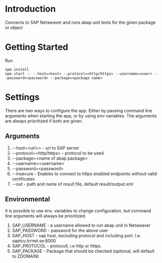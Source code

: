 # Introduction 
Connects to SAP Netweaver and runs abap unit tests for the given package or object

# Getting Started
Run
```
npm install
npm start -- --host=<host> --protocol=<http/https> --username=<user> --password=<password> --package=<package name>
```

# Settings
There are two ways to configure the app. Either by passing command line arguments when starting the app, or by using env-variables. The arguments are always prioritized if both are given.

## Arguments
1. --host=\<url>> - url to SAP server
2. --protocol=\<http/https> - protocol to be used
3. --package=\<name of abap package>
4. --username=\<username>
5. --password=\<password>
6. --insecure  - Enables to connect to https enabled endpoints without valid certificates
7. --out - path and name of result file, default result/output.xml


## Environmental
It is possible to use env. variables to change configuration, but command line arguments will always be prioritized.
1.	SAP_USERNAME - a username allowed to run abap unit in Netweaver
2.	SAP_PASSWORD - password for the above user
3.	SAP_HOST - sap host, excluding protocol and including port. I.e. saptcu.trrnet.se:8000
4.  SAP_PROTOCOL - protocoll, i.e http or https.
5.  SAP_PACKAGE - Package that should be checked (optional, will default to ZDOMAIN)


